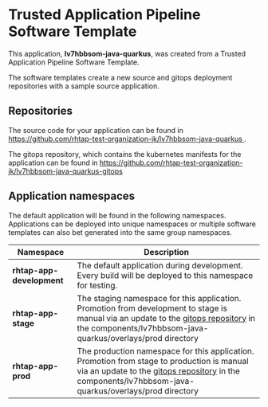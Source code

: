 # Trusted Application Pipeline Software Template

This application, **lv7hbbsom-java-quarkus**, was created from a Trusted Application Pipeline Software Template.

The software templates create a new source and gitops deployment repositories with a sample source application. 

## Repositories

The source code for your application can be found in [https://github.com/rhtap-test-organization-jk/lv7hbbsom-java-quarkus ](https://github.com/rhtap-test-organization-jk/lv7hbbsom-java-quarkus ).
 
The gitops repository, which contains the kubernetes manifests for the application can be found in 
[https://github.com/rhtap-test-organization-jk/lv7hbbsom-java-quarkus-gitops ](https://github.com/rhtap-test-organization-jk/lv7hbbsom-java-quarkus-gitops ) 

## Application namespaces 

The default application will be found in the following namespaces. Applications can be deployed into unique namespaces or multiple software templates can also bet generated into the same group namespaces.  

|  Namespace   |  Description   |  
| -------- | -------- |   
| **rhtap-app-development** | The default application during development. Every build will be deployed to this namespace for testing. | 
| **rhtap-app-stage** | The staging namespace for this application. Promotion from development to stage is manual via an update to the [gitops repository](https://github.com/rhtap-test-organization-jk/lv7hbbsom-java-quarkus-gitops ) in the components/lv7hbbsom-java-quarkus/overlays/prod directory |  
| **rhtap-app-prod** | The production namespace for this application. Promotion from stage to production is manual via an update to the [gitops repository](https://github.com/rhtap-test-organization-jk/lv7hbbsom-java-quarkus-gitops ) in the components/lv7hbbsom-java-quarkus/overlays/prod directory | 